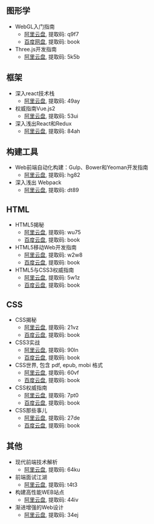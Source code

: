 ## 图形学

- WebGL入门指南
  - [阿里云盘](https://www.aliyundrive.com/s/4zaWWgG4i8V), 提取码: q9f7
  - [百度网盘](https://pan.baidu.com/s/1fPlW6ZWrbUxz6_6tn117sA), 提取码: book
- Three.js开发指南
  - [阿里云盘](https://www.aliyundrive.com/s/QfGxLo8cM9L), 提取码: 5k5b

## 框架

- 深入react技术栈
  - [阿里云盘](https://www.aliyundrive.com/s/R5hzkPTz4Cz), 提取码: 49ay
- 权威指南Vue.js2
  - [阿里云盘](https://www.aliyundrive.com/s/bw8yyq2YFrV), 提取码: 53ui
- 深入浅出React和Redux
  - [阿里云盘](https://www.aliyundrive.com/s/q9CfHVp6pw5), 提取码: 84ah

## 构建工具

- Web前端自动化构建：Gulp、Bower和Yeoman开发指南
  - [阿里云盘](https://www.aliyundrive.com/s/DtNsHE24TQM), 提取码: hg82
- 深入浅出 Webpack
  - [阿里云盘](https://www.aliyundrive.com/s/aSGq7fsq3eU), 提取码: dt89

## HTML

- HTML5揭秘
  - [阿里云盘](https://www.aliyundrive.com/s/KXtx6YaZ69K), 提取码: wu75
  - [百度云盘](https://pan.baidu.com/s/1xF0dgn4G-9sCChNb64wD4w), 提取码: book
- HTML5移动Web开发指南
  - [阿里云盘](https://www.aliyundrive.com/s/wBSdt2iern9), 提取码: w2w8
  - [百度云盘](https://pan.baidu.com/s/1AKfTOV8z169Bjjq0pz1R7w), 提取码: book
- HTML5与CSS3权威指南
  - [阿里云盘](https://www.aliyundrive.com/s/8mM3mJmD2hV), 提取码: 5w1z
  - [百度云盘](https://pan.baidu.com/s/1N7KvfKp9Kzs_gqeVqbhU6Q), 提取码: book

## CSS

- CSS揭秘
  - [阿里云盘](https://www.aliyundrive.com/s/AzzvwPbybNn), 提取码: 21vz
  - [百度云盘](https://pan.baidu.com/s/1OWqq5tBmepzqrKLnwUZ3YQ), 提取码: book
- CSS3实战
  - [阿里云盘](https://www.aliyundrive.com/s/7yQ66ji6vXv), 提取码: 90ln
  - [百度云盘](https://pan.baidu.com/s/1ZJFfGa9ocfM3c8V_snVsUQ), 提取码: book
- CSS世界, 包含 pdf, epub, mobi 格式
  - [阿里云盘](https://www.aliyundrive.com/s/2LMxQijoYet), 提取码: 60vf
  - [百度云盘](https://pan.baidu.com/s/1dz8F4Jgaqp39_faws0sIMA), 提取码: book
- CSS权威指南
  - [阿里云盘](https://www.aliyundrive.com/s/Jz9C6BxFgsR), 提取码: 7pt0
  - [百度云盘](https://pan.baidu.com/s/15a1TNqKQBv9OtlMaTJkmmg), 提取码: book
- CSS那些事儿
  - [阿里云盘](https://www.aliyundrive.com/s/t7VzUHQHpDQ), 提取码: 27de
  - [百度云盘](https://pan.baidu.com/s/1PMkZC2948Cc4DB-4xhoQrA), 提取码: book

## 其他

- 现代前端技术解析
  - [阿里云盘](https://www.aliyundrive.com/s/6EcLcDvGqrP), 提取码: 64ku
- 前端面试江湖
  - [阿里云盘](https://www.aliyundrive.com/s/t6bP8Xi5t1w), 提取码: t4t3
- 构建高性能WEB站点
  - [阿里云盘](https://www.aliyundrive.com/s/VQr43dRHJxS), 提取码: 44iv
- 渐进增强的Web设计
  - [阿里云盘](https://www.aliyundrive.com/s/WqetSi5ZPEX), 提取码: 34ej

